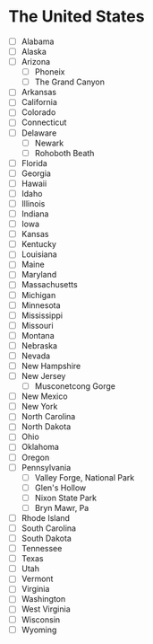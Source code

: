 # The United States
- [ ] Alabama
- [ ] Alaska
- [ ] Arizona     
     - [ ] Phoneix
     - [ ] The Grand Canyon
- [ ] Arkansas
- [ ] California
- [ ] Colorado
- [ ] Connecticut
- [ ] Delaware
     - [ ] Newark
     - [ ] Rohoboth Beath
- [ ] Florida
- [ ] Georgia
- [ ] Hawaii
- [ ] Idaho
- [ ] Illinois
- [ ] Indiana
- [ ] Iowa
- [ ] Kansas
- [ ] Kentucky
- [ ] Louisiana
- [ ] Maine
- [ ] Maryland
- [ ] Massachusetts
- [ ] Michigan
- [ ] Minnesota
- [ ] Mississippi
- [ ] Missouri
- [ ] Montana
- [ ] Nebraska
- [ ] Nevada
- [ ] New Hampshire
- [ ] New Jersey
     - [ ] Musconetcong Gorge 
- [ ] New Mexico
- [ ] New York
- [ ] North Carolina
- [ ] North Dakota
- [ ] Ohio
- [ ] Oklahoma
- [ ] Oregon
- [ ] Pennsylvania
     - [ ] Valley Forge, National Park
     - [ ] Glen's Hollow
     - [ ] Nixon State Park
     - [ ] Bryn Mawr, Pa
- [ ] Rhode Island
- [ ] South Carolina
- [ ] South Dakota
- [ ] Tennessee
- [ ] Texas
- [ ] Utah
- [ ] Vermont
- [ ] Virginia
- [ ] Washington
- [ ] West Virginia
- [ ] Wisconsin
- [ ] Wyoming
